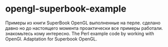 # opengl-superbook-example
Примеры из книги SuperBook OpenGL выполненные на перле. сделано давно но до настоящего момента проактически все примеры работали. знакомьтесь кому интересно.
The Perl example code by working with OpenGl. Adaptation for Superbook OpenGL.
